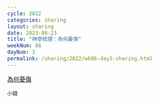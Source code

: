```yaml
---
cycle: 2022
categories: sharing
layout: sharing
date: 2023-08-23
title: "神學梳理：為何憂傷"
weekNum: 86
dayNum: 3
permalink: /sharing/2022/wk86-day3-sharing.html
---
```


[為何憂傷](https://eccseattle.github.io/media/sharing/2022/wk086/2023-08-23-bin.m4a)

`小錢`
